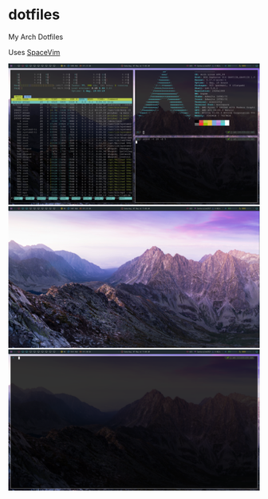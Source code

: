 # dotfiles
My Arch Dotfiles

Uses [SpaceVim](https://spacevim.org/)

![image1](/images/2022-05-07-110204_1920x1080_scrot.png)
![image2](/images/2022-05-07-110342_1920x1080_scrot.png)
![image3](/images/2022-05-07-110404_1920x1080_scrot.png)
